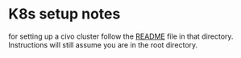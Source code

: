 # K8s setup notes

for setting up a civo cluster follow the [README](./civo/README.md) file in that directory. Instructions will still assume you are in the root directory.